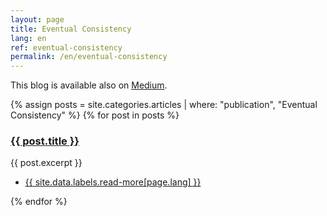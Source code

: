 ```yaml
---
layout: page
title: Eventual Consistency
lang: en
ref: eventual-consistency
permalink: /en/eventual-consistency
---
```


This blog is available also on [Medium](https://medium.com/reale).

<section>
	<div class="posts">
	{% assign posts = site.categories.articles | where: "publication", "Eventual Consistency" %}
	{% for post in posts %}
		<article>
			<a href="{{ site.baseurl }}{{ post.url }}" class="image"><img src="{{ post.image }}" alt="" /></a>
			<h3><a href="{{ site.baseurl }}{{ post.url }}">{{ post.title }}</a></h3>
			<p>{{ post.excerpt }}</p>
			<ul class="actions">
				<li><a href="{{ post.url }}" class="button">{{ site.data.labels.read-more[page.lang] }}</a></li>
			</ul>
		</article>
	{% endfor %}
	</div>
</section>
